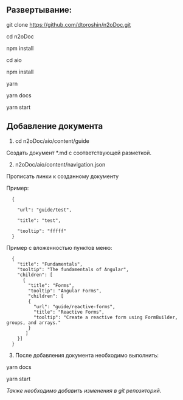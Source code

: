 ## Развертывание:

git clone https://github.com/dtoroshin/n2oDoc.git

cd n2oDoc

npm install

cd aio

npm install

yarn

yarn docs

yarn start


## Добавление документа

1. cd n2oDoc/aio/content/guide

Создать документ *.md с соответствующей разметкой.

2. n2oDoc/aio/content/navigation.json

Прописать линки к созданному документу

Пример:

      {

        "url": "guide/test",
      
        "title": "test",
      
        "tooltip": "fffff"
      }

Пример с вложенностью пунктов меню:

      {
        "title": "Fundamentals",
        "tooltip": "The fundamentals of Angular",
        "children": [
          {
            "title": "Forms",
            "tooltip": "Angular Forms",
            "children": [
            {
              "url": "guide/reactive-forms",
              "title": "Reactive Forms",
              "tooltip": "Create a reactive form using FormBuilder, groups, and arrays."
            } 
           ]
        }]
      }

3. После добавления документа необходимо выполнить: 

yarn docs 

yarn start

_Также необходимо добавить изменения в git репозиторий._
